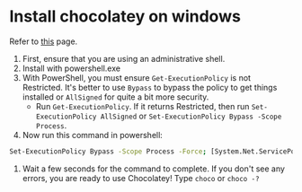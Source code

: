 # Install chocolatey on windows

Refer to [this](https://chocolatey.org/install) page.

1. First, ensure that you are using an administrative shell.
2. Install with powershell.exe
3. With PowerShell, you must ensure `Get-ExecutionPolicy` is not Restricted. It's better to use `Bypass` to bypass the policy to get things installed or `AllSigned` for quite a bit more security.
   - Run `Get-ExecutionPolicy`. If it returns Restricted, then run `Set-ExecutionPolicy AllSigned` or `Set-ExecutionPolicy Bypass -Scope Process`.
4. Now run this command in powershell:

```bash
Set-ExecutionPolicy Bypass -Scope Process -Force; [System.Net.ServicePointManager]::SecurityProtocol = [System.Net.ServicePointManager]::SecurityProtocol -bor 3072; iex ((New-Object System.Net.WebClient).DownloadString('https://chocolatey.org/install.ps1'))
```

1. Wait a few seconds for the command to complete. If you don't see any errors, you are ready to use Chocolatey! Type `choco` or `choco -?`
